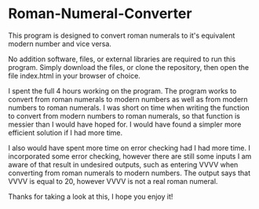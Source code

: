 # Roman-Numeral-Converter

This program is designed to convert roman numerals to it's equivalent modern number and vice versa.

No addition software, files, or external libraries are required to run this program. Simply download the files, or clone the repository, then open the file index.html in your browser of choice.

I spent the full 4 hours working on the program. The program works to convert from roman numerals to modern numbers as well as from modern numbers to roman numerals. I was short on time when writing the function to convert from modern numbers to roman numerals, so that function is messier than I would have hoped for. I would have found a simpler more efficient solution if I had more time.

I also would have spent more time on error checking had I had more time. I incorporated some error checking, however there are still some inputs I am aware of that result in undesired outputs, such as entering VVVV when converting from roman numerals to modern numbers. The output says that VVVV is equal to 20, however VVVV is not a real roman numeral.

Thanks for taking a look at this, I hope you enjoy it!
